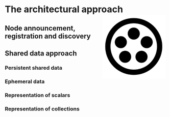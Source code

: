 # The architectural approach <span style="float:right">![logo](monastery_logo_100.svg)<span>

## Node announcement, registration and discovery

## Shared data approach

### Persistent shared data

### Ephemeral data

### Representation of scalars

### Representation of collections
